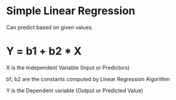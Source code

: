 # Simple Linear Regression
 Can predict based on given values.

 # Y = b1 + b2 * X
  X is the Independent Variable (Input or Predictors)
  
  b1, b2 are the constants computed by Linear Regression Algorithm
  
  Y is the Dependent variable (Output or Predicted Value)

  
